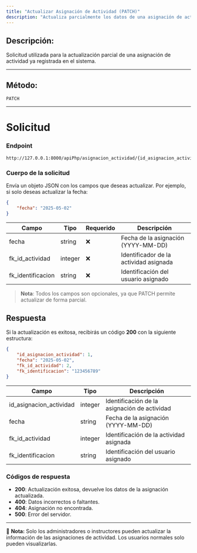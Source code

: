 ```yaml
---
title: "Actualizar Asignación de Actividad (PATCH)"
description: "Actualiza parcialmente los datos de una asignación de actividad en el sistema."
---
```


## Descripción:
Solicitud utilizada para la actualización parcial de una asignación de actividad ya registrada en el sistema.

---

## Método:
```
PATCH
```
---

# **Solicitud**

### **Endpoint**
```
http://127.0.0.1:8000/apiPhp/asignacion_actividad/{id_asignacion_actividad}
```

### **Cuerpo de la solicitud**
Envía un objeto JSON con los campos que deseas actualizar. Por ejemplo, si solo deseas actualizar la fecha:

```json
{
    "fecha": "2025-05-02"
}
```

| Campo                  | Tipo    | Requerido | Descripción                                  |
|------------------------|---------|-----------|----------------------------------------------|
| fecha                  | string  | ❌       | Fecha de la asignación (YYYY-MM-DD)         |
| fk_id_actividad        | integer | ❌       | Identificador de la actividad asignada      |
| fk_identificacion      | string  | ❌       | Identificación del usuario asignado         |

> **Nota**: Todos los campos son opcionales, ya que PATCH permite actualizar de forma parcial.

## **Respuesta**

Si la actualización es exitosa, recibirás un código **200** con la siguiente estructura:

```json
{
    "id_asignacion_actividad": 1,
    "fecha": "2025-05-02",
    "fk_id_actividad": 2,
    "fk_identificacion": "123456789"
}
```

| Campo                  | Tipo    | Descripción                                  |
|------------------------|---------|----------------------------------------------|
| id_asignacion_actividad | integer | Identificación de la asignación de actividad |
| fecha                  | string  | Fecha de la asignación (YYYY-MM-DD)         |
| fk_id_actividad        | integer | Identificación de la actividad asignada      |
| fk_identificacion      | string  | Identificación del usuario asignado          |

### **Códigos de respuesta**
- **200**: Actualización exitosa, devuelve los datos de la asignación actualizada.
- **400**: Datos incorrectos o faltantes.
- **404**: Asignación no encontrada.
- **500**: Error del servidor.

---

📄 **Nota:** Solo los administradores o instructores pueden actualizar la información de las asignaciones de actividad. Los usuarios normales solo pueden visualizarlas.